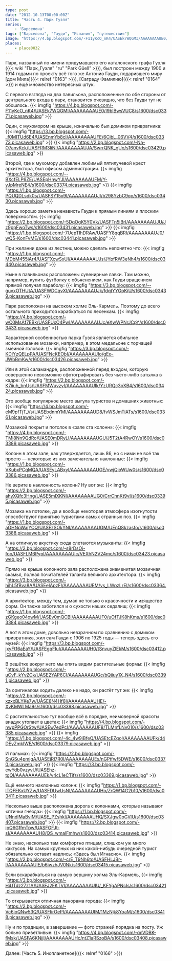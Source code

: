 ```yaml
---
type: post
date: "2012-10-13T00:00:00Z"
title: "Часть 4. Парк Гуэля"
series:
    - 'Барселона'
tags: ["Барселона", "Гауди", "Испания", "путешествия"]
image: "https://4.bp.blogspot.com/-F11yKcO_nK4/UASEk7WQGMI/AAAAAAAAUE0/I9blBwsVUC8/s1600/dsc03371.picasaweb.jpg"
places:
    - place0032
---
```


Парк, названный по имени придумавшего его каталонского графа Гуэля ({{< wiki "Парк_Гуэля" "ru" "Park Güell" >}}), был построен между 1900 и 1914 годами по проекту всё того же Антонио Гауди, подарившего миру [дом Мила]({{< relref "0163" >}}), [Саграду Фамилию]({{< relref "0164" >}}) и ещё множество интересных штук.

С первого взгляда на два павильона, расположенные по обе стороны от центрального входа в парк, становится очевидно, что без Гауди тут не обошлось.
{{< imgfig "https://4.bp.blogspot.com/-F11yKcO_nK4/UASEk7WQGMI/AAAAAAAAUE0/I9blBwsVUC8/s1600/dsc03371.picasaweb.jpg" >}}

<!--more-->

Один, с мухомором на крыше, изначально был домиком привратника:
{{< imgfig "https://3.bp.blogspot.com/-_f0MITUd6E4/UASEnmYb8cI/AAAAAAAAUFE/6CibL_06VV4/s1600/dsc03373.picasaweb.jpg" >}}
{{< imgfig "https://2.bp.blogspot.com/-Na-O7anvKck/UASFRM3IiNI/AAAAAAAAUJA/SwrrQNK_gUo/s1600/dsc03429.picasaweb.jpg" >}}

Второй, где к мухомору добавлен любимый пятилучевой крест архитектора, был офисом администрации.
{{< imgfig "https://4.bp.blogspot.com/--BXcfELP6ZE/UASEpHnwYJI/AAAAAAAAUFM/Y-yJpMreNE4/s1600/dsc03374.picasaweb.jpg" >}}
{{< imgfig "https://1.bp.blogspot.com/-PQUQDLsdk0s/UASFSY15x9I/AAAAAAAAUJI/b298YzbC9qo/s1600/dsc03430.picasaweb.jpg" >}}

Здесь хорошо заметна ненависть Гауди к прямым линиям и плоским поверхностям.
{{< imgfig "https://2.bp.blogspot.com/-5DqOgK5Y0Vk/UASFTn5iBrI/AAAAAAAAUJU/Jz9ppFwoTws/s1600/dsc03431.picasaweb.jpg" >}}
{{< imgfig "https://1.bp.blogspot.com/-7UepTIhDRAw/UASFY8qqBRI/AAAAAAAAUJ0/wQ5-KonFvME/s1600/dsc03441.picasaweb.jpg" >}}

При желании даже из лестниц можно сделать непонятно что:
{{< imgfig "https://1.bp.blogspot.com/-MDbM455jAr4/UASFXcwSxUI/AAAAAAAAUJs/JYpfRW3eNh4/s1600/dsc03440.picasaweb.jpg" >}}

Ныне в павильонах расположены сувенирные лавки. Там можно, например, купить футболку с объяснением, как Гауди вращением прямой получал параболу:
{{< imgfig "https://3.bp.blogspot.com/--guvxOTHUtA/UASFWDCqvXI/AAAAAAAAUJk/fdqtYYGpKiU/s1600/dsc03439.picasaweb.jpg" >}}

Парк расположен на высоком холме Эль-Кармель. Поэтому до всего остального приходится карабкаться по лесенкам.
{{< imgfig "https://4.bp.blogspot.com/-wC0MsAf7EBk/UASFUxO4PwI/AAAAAAAAUJc/eXwWPNrJCpY/s1600/dsc03433.picasaweb.jpg" >}}

Характерной особенностью парка Гуэля является обильное использование мозаики, например, в этом медальоне с торчащей змеиной головой:
{{< imgfig "https://3.bp.blogspot.com/-KDIYzQELpPA/UASFNcKEObI/AAAAAAAAUIo/gEo-JWbBmKw/s1600/dsc03426.picasaweb.jpg" >}}

Или в этой саламандре, расположенной перед входом, которую совершенно невозможно сфотографировать без чьего-либо затылка в кадре:
{{< imgfig "https://2.bp.blogspot.com/-K7iiuh_bnUs/UASFMWuvzyI/AAAAAAAAUIk/YzURQc3oXB4/s1600/dsc03424.picasaweb.jpg" >}}

Это вообще популярное место выгула туристов и домашних животных:
{{< imgfig "https://4.bp.blogspot.com/-eM9pfTjT_Vs/UASEbdnmYMI/AAAAAAAAUD8/fvWSJmTiATs/s1600/dsc03361.picasaweb.jpg" >}}

Мозаикой покрыт и потолок в «зале ста колонн»:
{{< imgfig "https://4.bp.blogspot.com/-TMi8Nn9QdRo/UASE0mDRyLI/AAAAAAAAUGU/J5T2tA4RwOY/s1600/dsc03389.picasaweb.jpg" >}}

Колонн в этом зале, как утверждается, лишь 86, но с ними не всё так просто — некоторые из них замечательно наклонные:
{{< imgfig "https://1.bp.blogspot.com/-VKubxPCqMQA/UASEyLABxyI/AAAAAAAAUGE/vwjQioWUw0s/s1600/dsc03386.picasaweb.jpg" >}}

Не верите в наклонность колонн? Ну вот же:
{{< imgfig "https://2.bp.blogspot.com/-ahyXQfc3Hng/UASE5mlXKNI/AAAAAAAAUG0/CrrChnKt9vI/s1600/dsc03395.picasaweb.jpg" >}}

Мозаика на потолке, да и вообще некоторая атмосфера изогнутости способствуют принятию туристами самых странных поз.
{{< imgfig "https://1.bp.blogspot.com/-aOHNpWajYCQ/UASEzSOkYNI/AAAAAAAAUGM/UEnQ8kzasfo/s1600/dsc03388.picasaweb.jpg" >}}

А на отличную акустику сюда слетаются музыканты:
{{< imgfig "https://2.bp.blogspot.com/-s8rDsOi-foo/UASFLM6PypI/AAAAAAAAUIc/VEXhN2V24mc/s1600/dsc03423.picasaweb.jpg" >}}

Прямо на крыше колонного зала расположена знаменитая мозаичная скамья, полная почитателей таланта великого архитектора.
{{< imgfig "https://3.bp.blogspot.com/-hihL5fBva8A/UASEeIApzFI/AAAAAAAAUEM/vs_LWpzLrEI/s1600/dsc03364.picasaweb.jpg" >}}

А архитектор, между тем, думал не только о красочности и изяществе форм. Он также заботился и о сухости наших седалищ:
{{< imgfig "https://1.bp.blogspot.com/-zGKgeo04xwM/UASEv0mQCBI/AAAAAAAAUF0/uOfTJK8hKms/s1600/dsc03384.picasaweb.jpg" >}}

А вот в этом доме, довольно невзрачном по сравнению с домиком привратника, жил сам Гауди с 1906 по 1925 годы — теперь здесь его музей:
{{< imgfig "https://3.bp.blogspot.com/-jxyFt16aEaY/UASFEgqFIuI/AAAAAAAAUH0/tSnvuyZlEkM/s1600/dsc03412.picasaweb.jpg" >}}

В решётке вокруг него мы опять видим растительные формы:
{{< imgfig "https://2.bp.blogspot.com/-uCvF_kYvZCk/UASE2YAP6CI/AAAAAAAAUGc/bQjiuy1X_N4/s1600/dsc03391.picasaweb.jpg" >}}

За оригиналом ходить далеко не надо, он растёт тут же:
{{< imgfig "https://2.bp.blogspot.com/-xzxxBLYKe7w/UASE8N4Hf6I/AAAAAAAAUHE/-XvKMWLMa9s/s1600/dsc03398.picasaweb.jpg" >}}

С растительностью тут вообще всё в порядке, неимоверной красоты виадук утопает в цветах:
{{< imgfig "https://4.bp.blogspot.com/-nwpPPGOrStw/UASEw7edPcI/AAAAAAAAUF8/TLMnfLNv010/s1600/dsc03385.picasaweb.jpg" >}}
{{< imgfig "https://1.bp.blogspot.com/-4c_4w9iBfeQ/UASEtcEZqoI/AAAAAAAAUFk/d4DEyZmkIWE/s1600/dsc03379.picasaweb.jpg" >}}

И пальмах:
{{< imgfig "https://2.bp.blogspot.com/-SnGSu4pmjqA/UASEjRl7R0I/AAAAAAAAUEs/nGPtfwf5DWE/s1600/dsc03370.picasaweb.jpg" >}}
{{< imgfig "https://3.bp.blogspot.com/-ewYdb0vzyvU/UASEhz-tgQI/AAAAAAAAUEk/v4cL1eCTifs/s1600/dsc03369.picasaweb.jpg" >}}

Ещё немного наклонных колонн:
{{< imgfig "https://1.bp.blogspot.com/-lTQFEKxUYZw/UASFDUwUsNI/AAAAAAAAUHo/ZrQW14G2b10/s1600/dsc03411.picasaweb.jpg" >}}

Несколько выше расположена дорога с колоннами, которые называют «птичьи гнёзда»:
{{< imgfig "https://1.bp.blogspot.com/-UNndlMaBviM/UASE_PZshkI/AAAAAAAAUHQ/SXJgw0oGVlU/s1600/dsc03407.picasaweb.jpg" >}}
{{< imgfig "https://2.bp.blogspot.com/-ipQ6GffmTpw/UASFGFJt-sI/AAAAAAAAUH8/QS_wmalFmhw/s1600/dsc03414.picasaweb.jpg" >}}

Не знаю, насколько там комфортно птицам, слишком уж много кактусов. На самых крупных из них какой-нибудь очередной турист обязательно оставит надпись: «Здесь был Игнасио».
{{< imgfig "https://2.bp.blogspot.com/-crE_T9Nh6to/UASFHLJBr-I/AAAAAAAAUIE/b6iwzhJV0Nk/s1600/dsc03415.picasaweb.jpg" >}}

Если вскарабкаться на самую вершину холма Эль-Кармель,
{{< imgfig "https://3.bp.blogspot.com/-HiUTdz27z1A/UASFJ2EKTVI/AAAAAAAAUIU/_KFYgAPNcIs/s1600/dsc03421.picasaweb.jpg" >}}

То открывается отличная панорама города:
{{< imgfig "https://2.bp.blogspot.com/-Vc6ioQNw53Q/UASFIirOePI/AAAAAAAAUIM/1MzNjk8YoaM/s1600/dsc03418.picasaweb.jpg" >}}

Ну и по традиции, в завершение — фото стражей порядка на посту. Уж больно приветливые:
{{< imgfig "https://4.bp.blogspot.com/-qnVDBK-fMsk/UASFA6KNjjI/AAAAAAAAUHc/ntZ1aRSzoBA/s1600/dsc03408.picasaweb.jpg" >}}

Далее: [Часть 5. Инопланетное]({{< relref "0166" >}})

